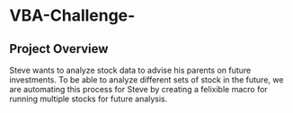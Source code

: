 # VBA-Challenge-
## Project Overview

Steve wants to analyze stock data to advise his parents on future investments. To be able to analyze different sets of stock in the future, we are automating this process for Steve by creating a felixible macro for running multiple stocks for future analysis. 
